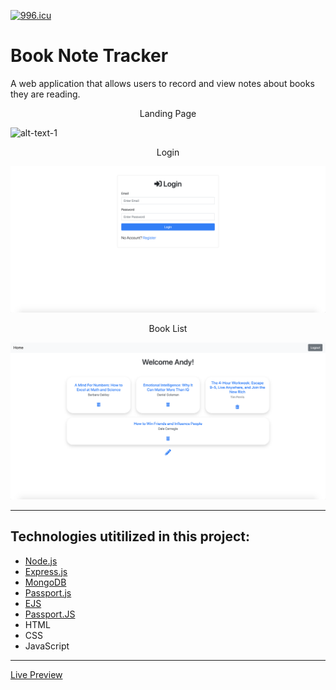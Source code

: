 [![996.icu](https://img.shields.io/badge/link-996.icu-red.svg)](https://996.icu)

# Book Note Tracker
A web application that allows users to record and view notes about books they are reading.   

<p align = "middle"> Landing Page </p>

![alt-text-1](https://github.com/AndyUGA/Book-Note-Tracker/blob/master/Screenshots/Landing.png) <p align = "middle"> Login </p> ![alt-text-2](https://github.com/AndyUGA/Book-Note-Tracker/blob/master/Screenshots/Login.png)<p align = "middle"> Book List </p>

![alt-text-1](https://github.com/AndyUGA/Book-Note-Tracker/blob/master/Screenshots/Book%20List.png)






------------------------------------------------------------------------------------------------------------------------------  

## Technologies utitilized in this project:
- [Node.js](https://nodejs.org/en/) 
- [Express.js](https://expressjs.com)
- [MongoDB](https://www.mongodb.com) 
- [Passport.js](http://www.passportjs.org)
- [EJS](https://ejs.co)
- [Passport.JS](http://www.passportjs.org)
- HTML
- CSS
- JavaScript

---------------------------------------------------------------------------------------------------------------------------
[Live Preview](https://notetracker.andytruong.dev)
